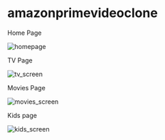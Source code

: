 # amazonprimevideoclone



Home Page



![homepage](https://user-images.githubusercontent.com/62128670/80666323-fde9db80-8aef-11ea-9e03-493d5fc0915f.gif)



TV Page


![tv_screen](https://user-images.githubusercontent.com/62128670/80666154-8451ed80-8aef-11ea-849a-828b235d9048.gif)



Movies Page


![movies_screen](https://user-images.githubusercontent.com/62128670/80665965-07bf0f00-8aef-11ea-83ec-d6e72dfd221c.gif)



Kids page 



![kids_screen](https://user-images.githubusercontent.com/62128670/80665751-7485d980-8aee-11ea-822b-2a77363b6984.gif)
